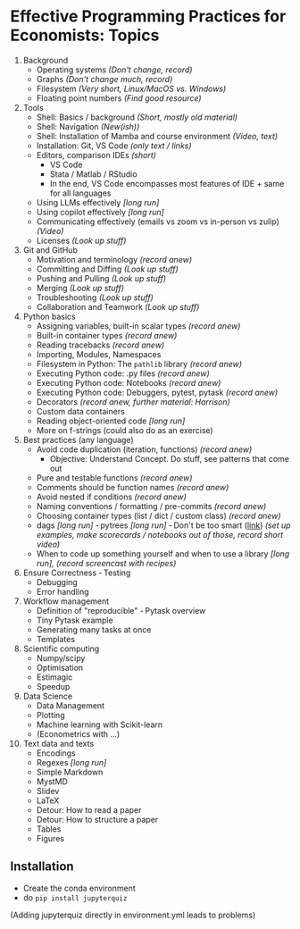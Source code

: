 # Effective Programming Practices for Economists: Topics

1. Background
   - Operating systems _(Don't change, record)_
   - Graphs _(Don't change much, record)_
   - Filesystem _(Very short, Linux/MacOS vs. Windows)_
   - Floating point numbers _(Find good resource)_
1. Tools
   - Shell: Basics / background _(Short, mostly old material)_
   - Shell: Navigation _(New(ish))_
   - Shell: Installation of Mamba and course environment _(Video, text)_
   - Installation: Git, VS Code _(only text / links)_
   - Editors, comparison IDEs _(short)_
     - VS Code
     - Stata / Matlab / RStudio
     - In the end, VS Code encompasses most features of IDE + same for all languages
   - Using LLMs effectively _\[long run\]_
   - Using copilot effectively _\[long run\]_
   - Communicating effectively (emails vs zoom vs in-person vs zulip) _(Video)_
   - Licenses _(Look up stuff)_
1. Git and GitHub
   - Motivation and terminology _(record anew)_
   - Committing and Diffing _(Look up stuff)_
   - Pushing and Pulling _(Look up stuff)_
   - Merging _(Look up stuff)_
   - Troubleshooting _(Look up stuff)_
   - Collaboration and Teamwork _(Look up stuff)_
1. Python basics
   - Assigning variables, built-in scalar types _(record anew)_
   - Built-in container types _(record anew)_
   - Reading tracebacks _(record anew)_
   - Importing, Modules, Namespaces
   - Filesystem in Python: The `pathlib` library _(record anew)_
   - Executing Python code: .py files _(record anew)_
   - Executing Python code: Notebooks _(record anew)_
   - Executing Python code: Debuggers, pytest, pytask _(record anew)_
   - Decorators _(record anew, further material: Harrison)_
   - Custom data containers
   - Reading object-oriented code _\[long run\]_
   - More on f-strings (could also do as an exercise)
1. Best practices (any language)
   - Avoid code duplication (iteration, functions) _(record anew)_
     - Objective: Understand Concept. Do stuff, see patterns that come out
   - Pure and testable functions _(record anew)_
   - Comments should be function names _(record anew)_
   - Avoid nested if conditions _(record anew)_
   - Naming conventions / formatting / pre-commits _(record anew)_
   - Choosing container types (list / dict / custom class) _(record anew)_
   - dags _\[long run\]_ - pytrees _\[long run\]_ - Don't be too smart
     ([link](https://hackernoon.com/why-senior-devs-write-dumb-code-and-how-to-spot-a-junior-from-a-mile-away-27fa263b101a))
     _(set up examples, make scorecards / notebooks out of those, record short video)_
   - When to code up something yourself and when to use a library _\[long run\], (record
     screencast with recipes)_
1. Ensure Correctness - Testing
   - Debugging
   - Error handling
1. Workflow management
   - Definition of "reproducible" - Pytask overview
   - Tiny Pytask example
   - Generating many tasks at once
   - Templates
1. Scientific computing
   - Numpy/scipy
   - Optimisation
   - Estimagic
   - Speedup
1. Data Science
   - Data Management
   - Plotting
   - Machine learning with Scikit-learn
   - (Econometrics with ...)
1. Text data and texts
   - Encodings
   - Regexes _\[long run\]_
   - Simple Markdown
   - MystMD
   - Slidev
   - LaTeX
   - Detour: How to read a paper
   - Detour: How to structure a paper
   - Tables
   - Figures

## Installation

- Create the conda environment
- do `pip install jupyterquiz`

(Adding jupyterquiz directly in environment.yml leads to problems)
